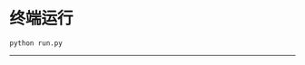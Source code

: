 # 终端运行

```shell
python run.py
```
********************************************************************************************************************************************************************************************************************************************************************************************************************************************************************************************************************************************************************************************************************************************************************************************************************************